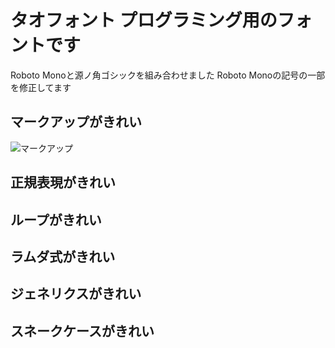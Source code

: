# タオフォント プログラミング用のフォントです

Roboto Monoと源ノ角ゴシックを組み合わせました
Roboto Monoの記号の一部を修正してます

## マークアップがきれい
![マークアップ](http://i.imgur.com/Jjwsc.jpg "マークアップ")

## 正規表現がきれい

## ループがきれい

## ラムダ式がきれい

## ジェネリクスがきれい

## スネークケースがきれい


